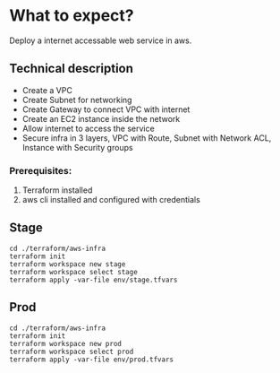 <a id="aws-readme"></a>
# What to expect?
Deploy a internet accessable web service in aws.

## Technical description
* Create a VPC
* Create Subnet for networking
* Create Gateway to connect VPC with internet
* Create an EC2 instance inside the network
* Allow internet to access the service
* Secure infra in 3 layers, VPC with Route, Subnet with Network ACL, Instance with Security groups

### Prerequisites:
1. Terraform installed
2. aws cli installed and configured with credentials

## Stage

```
cd ./terraform/aws-infra
terraform init
terraform workspace new stage
terraform workspace select stage
terraform apply -var-file env/stage.tfvars
```

## Prod

```
cd ./terraform/aws-infra
terraform init
terraform workspace new prod
terraform workspace select prod
terraform apply -var-file env/prod.tfvars
```